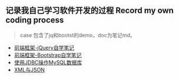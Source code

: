 ## 记录我自己学习软件开发的过程 Record my own coding process
> case 包含了jq和bootst的demo，doc为笔记md。
- [前端框架-jQuery自学笔记](https://github.com/Venns-Git/Venns-study/blob/master/doc/jquery.md)
- [前端框架-Bootstrap自学笔记](https://github.com/Venns-Git/Venns-study/blob/master/doc/Bootstrap.md)
- [使用JDBC操作MySQL数据库](https://github.com/Venns-Git/Venns-study/blob/master/doc/使用JDBC操作MySQL.md)
- [XML与JSON](https://github.com/Venns-Git/Venns-study/blob/master/doc/XML与JSON.md)
